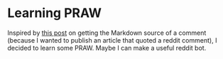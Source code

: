 # Learning PRAW

Inspired by [this post](https://www.reddit.com/r/redditdev/comments/cvisv8/how_do_i_get_the_markdown_source_of_a_post/) on getting the Markdown source of a comment (because I wanted to publish an article that quoted a reddit comment), I decided to learn some PRAW. Maybe I can make a useful reddit bot.
